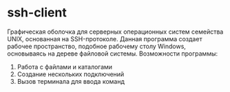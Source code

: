 # ssh-client
Графическая оболочка для серверных операционных систем семейства UNIX, основанная на SSH-протоколе.
Данная программа создает рабочее пространство, подобное рабочему столу Windows, основываясь на дереве файловой системы.
Возможности программы:
1) Работа с файлами и каталогами 
2) Создание нескольких подключений
3) Вызов терминала для ввода команд
